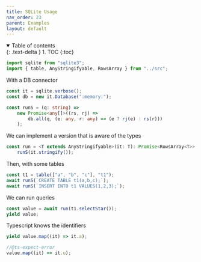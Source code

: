 ```yaml
---
title: SQLite Usage
nav_order: 23
parent: Examples
layout: default
---
```


<details open markdown="block">
  <summary>
    Table of contents
  </summary>
  {: .text-delta }
1. TOC
{:toc}
</details>

```ts eval --replacePrintedInput=../src,sql-select-ts
import sqlite from "sqlite3";
import { table, AnyStringifyable, RowsArray } from "../src";
```

With a DB connector

```ts eval
const it = sqlite.verbose();
const db = new it.Database(":memory:");

const runS = (q: string) =>
    new Promise<any[]>((rs, rj) =>
        db.all(q, (e: any, r: any) => (e ? rj(e) : rs(r)))
    );
```

We can implement a version that is aware of the types

```ts eval
const run = <T extends AnyStringifyable>(it: T): Promise<RowsArray<T>> =>
    runS(it.stringify());
```

Then, with some tables

```ts eval
const t1 = table(["a", "b", "c"], "t1");
await runS(`CREATE TABLE t1(a,b,c);`);
await runS(`INSERT INTO t1 VALUES(1,2,3);`);
```

We can run queries

```ts eval --yield=json
const value = await run(t1.selectStar());
yield value;
```

Typescript knows the identifiers

```ts eval --yield=json
yield value.map((it) => it.a);
```

```ts eval
//@ts-expect-error
value.map((it) => it.u);
```
